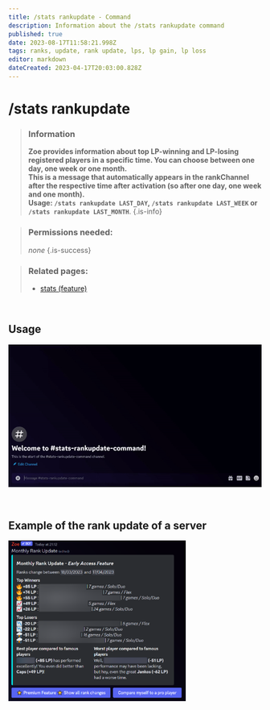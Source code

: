 ```yaml
---
title: /stats rankupdate - Command
description: Information about the /stats rankupdate command
published: true
date: 2023-08-17T11:58:21.998Z
tags: ranks, update, rank update, lps, lp gain, lp loss
editor: markdown
dateCreated: 2023-04-17T20:03:00.828Z
---
```


# /stats rankupdate

>### Information
>**Zoe provides information about top LP-winning and LP-losing registered players in a specific time. You can choose between one day, one week or one month.** <br>
>**This is a message that automatically appears in the rankChannel after the respective time after activation (so after one day, one week and one month).** <br>
>**Usage: `/stats rankupdate LAST_DAY`,  `/stats rankupdate LAST_WEEK` or  `/stats rankupdate LAST_MONTH`**. 
>{.is-info}

>### Permissions needed:
> *none*
>{.is-success}

>### Related pages:
>-   [stats (feature)](/en/commands/stats/)

<br>


## Usage

![](/stats_rankupdate.gif)

<br>

## Example of the rank update of a server

<img src="/stats_rankupdate.png" width="70%" />
